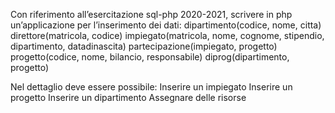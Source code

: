 Con riferimento all’esercitazione sql-php  2020-2021, scrivere in php un’applicazione per l’inserimento dei dati:
dipartimento(codice, nome, citta)
direttore(matricola, codice)
impiegato(matricola, nome, cognome, stipendio, dipartimento, datadinascita)
partecipazione(impiegato, progetto)
progetto(codice, nome, bilancio, responsabile)
diprog(dipartimento, progetto)

Nel dettaglio deve essere possibile:
Inserire un impiegato
Inserire un progetto
Inserire un dipartimento
Assegnare delle risorse 

